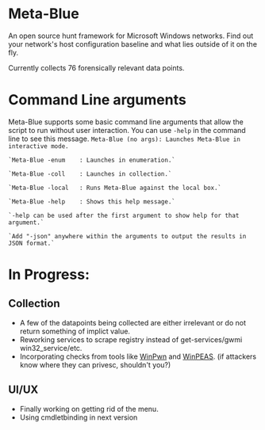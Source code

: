 # Meta-Blue
An open source hunt framework for Microsoft Windows networks. Find out your network's host configuration baseline and what lies outside of it on the fly. 

Currently collects 76 forensically relevant data points.

# Command Line arguments
Meta-Blue supports some basic command line arguments that allow the script to run without user interaction.  You can use `-help` in the command line to see this message.
    `Meta-Blue (no args): Launches Meta-Blue in interactive mode.`
    
    `Meta-Blue -enum    : Launches in enumeration.`
    
    `Meta-Blue -coll    : Launches in collection.`
    
    `Meta-Blue -local   : Runs Meta-Blue against the local box.`
    
    `Meta-Blue -help    : Shows this help message.`
    
    `-help can be used after the first argument to show help for that argument.`
    
    `Add "-json" anywhere within the arguments to output the results in JSON format.`

# In Progress:

## Collection
 - A few of the datapoints being collected are either irrelevant or do not return something of implict value.
 - Reworking services to scrape registry instead of get-services/gwmi win32_service/etc.
 - Incorporating checks from tools like [WinPwn](https://github.com/S3cur3Th1sSh1t/WinPwn) and [WinPEAS](https://github.com/peass-ng/PEASS-ng/tree/master/winPEAS). (if attackers know where they can privesc, shouldn't you?)

## UI/UX
 - Finally working on getting rid of the menu.
 - Using cmdletbinding in next version
